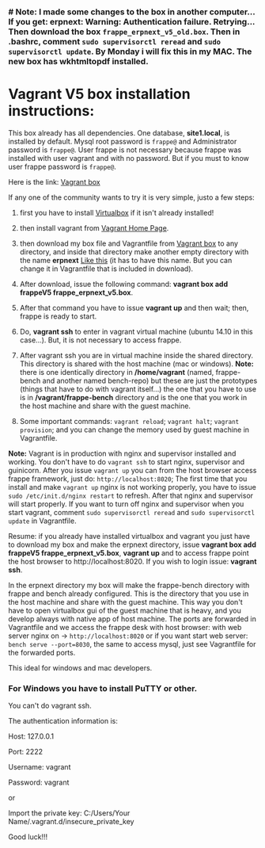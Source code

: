 ### # Note: I made some changes to the box in another computer... If you get: erpnext: Warning: Authentication failure. Retrying... Then download the box `frappe_erpnext_v5_old.box`. Then in .bashrc, comment `sudo supervisorctl reread` and `sudo supervisorctl update`. By Monday i will fix this in my MAC. The new box has wkhtmltopdf installed.
# Vagrant V5 box installation instructions:
This box already has all dependencies. One database, **site1.local**, is installed by default. Mysql root password is `frappe@` and Administrator password is `frappe@`. User frappe is not necessary because frappe was installed with user vagrant and with no password. But if you must to know user frappe password is `frappe@`. 

Here is the link: [Vagrant box](https://meocloud.pt/link/c32bc5b3-9197-4654-971c-483d1d8ecbeb/frappe_v5/)

If any one of the community wants to try it is very simple, justo a few steps:

1. first you have to install [Virtualbox](https://www.virtualbox.org) if it isn't already installed!
2. then install vagrant from [Vagrant Home Page](https://www.vagrantup.com).
3. then download my box file and Vagrantfile from [Vagrant box](https://meocloud.pt/link/c32bc5b3-9197-4654-971c-483d1d8ecbeb/frappe_v5/) to any directory, and inside that directory make another empty directory with the name **erpnext** [Like this](https://meocloud.pt/link/a20b19b2-50d3-46c1-9b6d-976869e0185c/erpnext_dir.png/) (it has to have this name. But you can change it in Vagrantfile that is included in download).

4. After download, issue the following command: **vagrant box add frappeV5 frappe_erpnext_v5.box**.
5. After that command you have to issue **vagrant up** and then wait; then, frappe is ready to start.
6. Do, **vagrant ssh** to enter in vagrant virtual machine (ubuntu 14.10 in this case...). But, it is not necessary to access frappe.
7. After vagrant ssh you are in virtual machine inside the shared directory. This directory is shared with the host machine (mac or windows). **Note:** there is one identically directory in **/home/vagrant** (named, frappe-bench and another named bench-repo) but these are just the prototypes (things that have to do with vagrant itself...) the one that you have to use is in **/vagrant/frappe-bench** directory and is the one that you work in the host machine and share with the guest machine.
8. Some important commands: `vagrant reload`; `vagrant halt`; `vagrant provision`; and you can change the memory used by guest machine in Vagrantfile.

**Note:** Vagrant is in production with nginx and supervisor installed and working. You don't have to do `vagrant ssh` to start nginx, supervisor and guinicorn. After you issue `vagrant up` you can from the host browser access frappe framework, just do: `http://localhost:8020`; The first time that you install and make `vagrant up` nginx is not working properly, you have to issue `sudo /etc/init.d/nginx restart` to refresh.
After that nginx and supervisor will start properly. If you want to turn off nginx and supervisor when you start vagrant, comment `sudo supervisorctl reread` and `sudo supervisorctl update` in Vagrantfile.

Resume: if you already have installed virtualbox and vagrant you just have to download my box and make the erpnext directory, issue **vagrant box add frappeV5 frappe_erpnext_v5.box**, **vagrant up** and to access frappe point the host browser to http://localhost:8020. If you wish to login issue: **vagrant ssh**.

In the erpnext directory my box will make the frappe-bench directory with frappe and bench already configured. This is the directory that you use in the host machine and share with the guest machine. This way you don't have to open virtualbox gui of the guest machine that is heavy, and you develop always with native app of host machine. The ports are forwarded in Vagrantfile and we access the frappe desk with host browser: with web server nginx on -> `http://localhost:8020` or if you want start web server: `bench serve --port=8030`, the same to access mysql, just see Vagrantfile for the forwarded ports.

This ideal for windows and mac developers.

### For Windows you have to install PuTTY or other.
You can't do vagrant ssh. 

The authentication information is:

Host: 127.0.0.1

Port: 2222

Username: vagrant

Password: vagrant

or

Import the private key: C:/Users/Your Name/.vagrant.d/insecure_private_key

Good luck!!!
